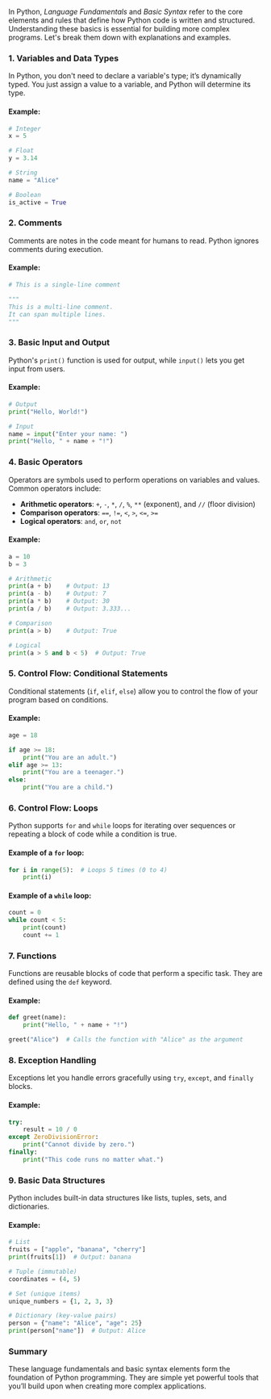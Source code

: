In Python, *Language Fundamentals* and *Basic Syntax* refer to the core elements and rules that define how Python code is written and structured. Understanding these basics is essential for building more complex programs. Let's break them down with explanations and examples.

### 1. Variables and Data Types

In Python, you don't need to declare a variable's type; it’s dynamically typed. You just assign a value to a variable, and Python will determine its type.

#### Example:

```python
# Integer
x = 5

# Float
y = 3.14

# String
name = "Alice"

# Boolean
is_active = True
```

### 2. Comments

Comments are notes in the code meant for humans to read. Python ignores comments during execution.

#### Example:

```python
# This is a single-line comment

"""
This is a multi-line comment.
It can span multiple lines.
"""
```

### 3. Basic Input and Output

Python's `print()` function is used for output, while `input()` lets you get input from users.

#### Example:

```python
# Output
print("Hello, World!")

# Input
name = input("Enter your name: ")
print("Hello, " + name + "!")
```

### 4. Basic Operators

Operators are symbols used to perform operations on variables and values. Common operators include:

- **Arithmetic operators**: `+`, `-`, `*`, `/`, `%`, `**` (exponent), and `//` (floor division)
- **Comparison operators**: `==`, `!=`, `<`, `>`, `<=`, `>=`
- **Logical operators**: `and`, `or`, `not`

#### Example:

```python
a = 10
b = 3

# Arithmetic
print(a + b)    # Output: 13
print(a - b)    # Output: 7
print(a * b)    # Output: 30
print(a / b)    # Output: 3.333...

# Comparison
print(a > b)    # Output: True

# Logical
print(a > 5 and b < 5)  # Output: True
```

### 5. Control Flow: Conditional Statements

Conditional statements (`if`, `elif`, `else`) allow you to control the flow of your program based on conditions.

#### Example:

```python
age = 18

if age >= 18:
    print("You are an adult.")
elif age >= 13:
    print("You are a teenager.")
else:
    print("You are a child.")
```

### 6. Control Flow: Loops

Python supports `for` and `while` loops for iterating over sequences or repeating a block of code while a condition is true.

#### Example of a `for` loop:

```python
for i in range(5):  # Loops 5 times (0 to 4)
    print(i)
```

#### Example of a `while` loop:

```python
count = 0
while count < 5:
    print(count)
    count += 1
```

### 7. Functions

Functions are reusable blocks of code that perform a specific task. They are defined using the `def` keyword.

#### Example:

```python
def greet(name):
    print("Hello, " + name + "!")

greet("Alice")  # Calls the function with "Alice" as the argument
```

### 8. Exception Handling

Exceptions let you handle errors gracefully using `try`, `except`, and `finally` blocks.

#### Example:

```python
try:
    result = 10 / 0
except ZeroDivisionError:
    print("Cannot divide by zero.")
finally:
    print("This code runs no matter what.")
```

### 9. Basic Data Structures

Python includes built-in data structures like lists, tuples, sets, and dictionaries.

#### Example:

```python
# List
fruits = ["apple", "banana", "cherry"]
print(fruits[1])  # Output: banana

# Tuple (immutable)
coordinates = (4, 5)

# Set (unique items)
unique_numbers = {1, 2, 3, 3}

# Dictionary (key-value pairs)
person = {"name": "Alice", "age": 25}
print(person["name"])  # Output: Alice
```

### Summary

These language fundamentals and basic syntax elements form the foundation of Python programming. They are simple yet powerful tools that you’ll build upon when creating more complex applications.
